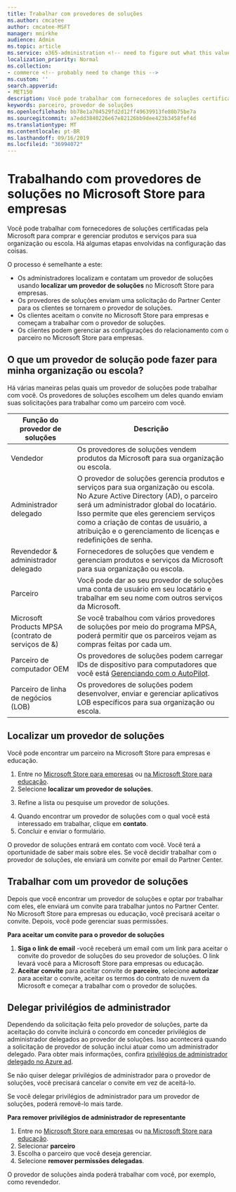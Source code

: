 ```yaml
---
title: Trabalhar com provedores de soluções
ms.author: cmcatee
author: cmcatee-MSFT
manager: mnirkhe
audience: Admin
ms.topic: article
ms.service: o365-administration <!-- need to figure out what this value should be -->
localization_priority: Normal
ms.collection:
- commerce <!-- probably need to change this -->
ms.custom: ''
search.appverid:
- MET150
description: Você pode trabalhar com fornecedores de soluções certificadas pela Microsoft para comprar e gerenciar produtos e serviços para sua organização ou escola.
keywords: parceiro, provedor de soluções
ms.openlocfilehash: bb78e1a704529fd2d12ff49639913fe80b75be7a
ms.sourcegitcommit: a7edd3840226e67e82126bb9dee423b3458fef4d
ms.translationtype: MT
ms.contentlocale: pt-BR
ms.lasthandoff: 09/16/2019
ms.locfileid: "36994072"
---
```

# <a name="working-with-solution-providers-in-microsoft-store-for-business"></a>Trabalhando com provedores de soluções no Microsoft Store para empresas

Você pode trabalhar com fornecedores de soluções certificadas pela Microsoft para comprar e gerenciar produtos e serviços para sua organização ou escola. Há algumas etapas envolvidas na configuração das coisas. 

O processo é semelhante a este:
- Os administradores localizam e contatam um provedor de soluções usando **localizar um provedor de soluções** no Microsoft Store para empresas. 
- Os provedores de soluções enviam uma solicitação do Partner Center para os clientes se tornarem o provedor de soluções.
- Os clientes aceitam o convite no Microsoft Store para empresas e começam a trabalhar com o provedor de soluções.
- Os clientes podem gerenciar as configurações do relacionamento com o parceiro no Microsoft Store para empresas. 

## <a name="what-can-a-solution-provider-do-for-my-organization-or-school"></a>O que um provedor de solução pode fazer para minha organização ou escola?

Há várias maneiras pelas quais um provedor de soluções pode trabalhar com você. Os provedores de soluções escolhem um deles quando enviam suas solicitações para trabalhar como um parceiro com você.

| Função do provedor de soluções | Descrição | 
| ------ | ------------------- | 
| Vendedor | Os provedores de soluções vendem produtos da Microsoft para sua organização ou escola. |
| Administrador delegado | O provedor de soluções gerencia produtos e serviços para sua organização ou escola. No Azure Active Directory (AD), o parceiro será um administrador global do locatário. Isso permite que eles gerenciem serviços como a criação de contas de usuário, a atribuição e o gerenciamento de licenças e redefinições de senha. |
| Revendedor & administrador delegado | Fornecedores de soluções que vendem e gerenciam produtos e serviços da Microsoft para sua organização ou escola. |
| Parceiro | Você pode dar ao seu provedor de soluções uma conta de usuário em seu locatário e trabalhar em seu nome com outros serviços da Microsoft. |
| Microsoft Products MPSA (contrato de serviços de &) | Se você trabalhou com vários provedores de soluções por meio do programa MPSA, poderá permitir que os parceiros vejam as compras feitas por cada um. |
| Parceiro de computador OEM | Os provedores de soluções podem carregar IDs de dispositivo para computadores que você está [Gerenciando com o AutoPilot](https://docs.microsoft.com/microsoft-store/add-profile-to-devices).   |
| Parceiro de linha de negócios (LOB) | Os provedores de soluções podem desenvolver, enviar e gerenciar aplicativos LOB específicos para sua organização ou escola. |

## <a name="find-a-solution-provider"></a>Localizar um provedor de soluções

Você pode encontrar um parceiro na Microsoft Store para empresas e educação. 

1. Entre no [Microsoft Store para empresas](https://businessstore.microsoft.com/) ou [na Microsoft Store para educação](https://educationstore.microsoft.com/).
2. Selecione **localizar um provedor de soluções**.
<!---
    ![Image shows Find a solution provider option in Microsoft Store for Business.](images/msfb-find-partner.png)
-->
3. Refine a lista ou pesquise um provedor de soluções. 
<!---
    ![Image shows Find a solution provider option in Microsoft Store for Business.](images/msfb-provider-list.png)
-->
4. Quando encontrar um provedor de soluções com o qual você está interessado em trabalhar, clique em **contato**.
5. Concluir e enviar o formulário.

O provedor de soluções entrará em contato com você. Você terá a oportunidade de saber mais sobre eles. Se você decidir trabalhar com o provedor de soluções, ele enviará um convite por email do Partner Center. 

## <a name="work-with-a-solution-provider"></a>Trabalhar com um provedor de soluções

Depois que você encontrar um provedor de soluções e optar por trabalhar com eles, ele enviará um convite para trabalhar juntos no Partner Center. No Microsoft Store para empresas ou educação, você precisará aceitar o convite. Depois, você pode gerenciar suas permissões.

**Para aceitar um convite para o provedor de soluções**
1. **Siga o link de email** -você receberá um email com um link para aceitar o convite do provedor de soluções do seu provedor de soluções. O link levará você para a Microsoft Store para empresas ou educação.
2. **Aceitar convite** para aceitar convite de **parceiro**, selecione **autorizar** para aceitar o convite, aceitar os termos do contrato de nuvem da Microsoft e começar a trabalhar com o provedor de soluções. 
<!---
![Image shows accepting an invitation from a solution provider in Microsoft Store for Business.](images/msft-accept-partner.png)
--> 
## <a name="delegate-admin-privileges"></a>Delegar privilégios de administrador

Dependendo da solicitação feita pelo provedor de soluções, parte da aceitação do convite incluirá o concordo em conceder privilégios de administrador delegados ao provedor de soluções. Isso acontecerá quando a solicitação de provedor de solução inclui atuar como um administrador delegado. Para obter mais informações, confira [privilégios de administrador delegado no Azure ad](https://docs.microsoft.com/partner-center/customers_revoke_admin_privileges#delegated-admin-privileges-in-azure-ad). 

Se não quiser delegar privilégios de administrador para o provedor de soluções, você precisará cancelar o convite em vez de aceitá-lo. 

Se você delegar privilégios de administrador para um provedor de soluções, poderá removê-lo mais tarde. 

**Para remover privilégios de administrador de representante**
1. Entre no [Microsoft Store para empresas](https://businessstore.microsoft.com/) ou [na Microsoft Store para educação](https://educationstore.microsoft.com/).
2. Selecionar **parceiro**
3. Escolha o parceiro que você deseja gerenciar.
4. Selecione **remover permissões delegadas**. 

O provedor de soluções ainda poderá trabalhar com você, por exemplo, como revendedor. 
